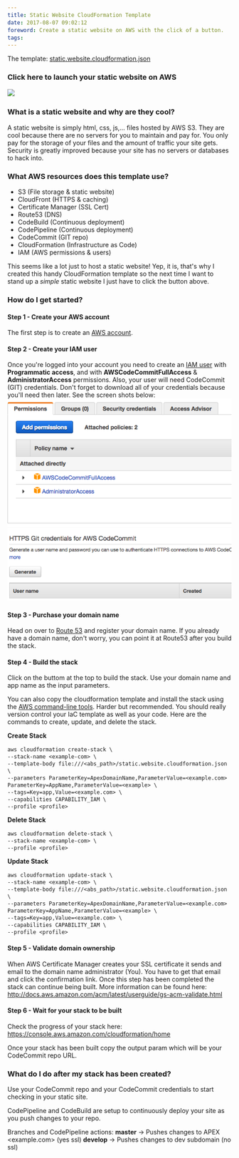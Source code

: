 ```yaml
---
title: Static Website CloudFormation Template
date: 2017-08-07 09:02:12
foreword: Create a static website on AWS with the click of a button.
tags:
---
```

The template: <a href="https://s3.amazonaws.com/thestackshack/static.website.cloudformation.json">static.website.cloudformation.json</a>
### Click here to launch your static website on AWS
<a href="https://console.aws.amazon.com/cloudformation/home?region=us-east-1#/stacks/new?stackName=staticwebsite&templateURL=https://s3.amazonaws.com/thestackshack/static.website.cloudformation.json"><img src="https://s3.amazonaws.com/cloudformation-examples/cloudformation-launch-stack.png"/></a>

### What is a static website and why are they cool?
A static website is simply html, css, js,... files hosted by AWS S3.  They are cool because there are no servers for you to maintain and pay for.  You only pay for the storage of your files and the amount of traffic your site gets.  Security is greatly improved because your site has no servers or databases to hack into.

### What AWS resources does this template use?
* S3 (File storage & static website)
* CloudFront (HTTPS & caching)
* Certificate Manager (SSL Cert)
* Route53 (DNS)
* CodeBuild (Continuous deployment)
* CodePipeline (Continuous deployment)
* CodeCommit (GIT repo)
* CloudFormation (Infrastructure as Code)
* IAM (AWS permissions & users)

This seems like a lot just to host a static website!  Yep, it is, that's why I created this handy CloudFormation template so the next time I want to stand up a _simple_ static website I just have to click the button above.

### How do I get started?
#### Step 1 - Create your AWS account
The first step is to create an <a href="https://aws.amazon.com">AWS account</a>.

#### Step 2 - Create your IAM user
Once you're logged into your account you need to create an <a href="https://console.aws.amazon.com/iam/home">IAM user</a> with **Programmatic access**, and with **AWSCodeCommitFullAccess** & **AdministratorAccess** permissions.  Also, your user will need CodeCommit (GIT) credentials.  Don't forget to download all of your credentials because you'll need then later.  See the screen shots below:
<img src="/images/aws-permissions.png"/>
<img src="/images/aws-git-credentials.png"/>

#### Step 3 - Purchase your domain name
Head on over to <a href="https://console.aws.amazon.com/route53/home">Route 53</a> and register your domain name.  If you already have a domain name, don't worry, you can point it at Route53 after you build the stack. 

#### Step 4 - Build the stack
Click on the buttom at the top to build the stack.  Use your domain name and app name as the input parameters.

You can also copy the cloudformation template and install the stack using the <a href="http://docs.aws.amazon.com/cli/latest/userguide/installing.html">AWS command-line tools</a>.  Harder but recommended.  You should really version control your IaC template as well as your code.  Here are the commands to create, update, and delete the stack.

**Create Stack**
```
aws cloudformation create-stack \
--stack-name <example-com> \
--template-body file:///<abs_path>/static.website.cloudformation.json \
--parameters ParameterKey=ApexDomainName,ParameterValue=<example.com> ParameterKey=AppName,ParameterValue=<example> \
--tags=Key=app,Value=<example.com> \
--capabilities CAPABILITY_IAM \
--profile <profile>
```

**Delete Stack**
```
aws cloudformation delete-stack \
--stack-name <example-com> \
--profile <profile>
```

**Update Stack**
```
aws cloudformation update-stack \
--stack-name <example-com> \
--template-body file:///<abs_path>/static.website.cloudformation.json \
--parameters ParameterKey=ApexDomainName,ParameterValue=<example.com> ParameterKey=AppName,ParameterValue=<example> \
--tags=Key=app,Value=<example.com> \
--capabilities CAPABILITY_IAM \
--profile <profile>
```

#### Step 5 - Validate domain ownership
When AWS Certificate Manager creates your SSL certificate it sends and email to the domain name administrator (You).  You have to get that email and click the confirmation link.  Once this step has been completed the stack can continue being built.  More information can be found here:  http://docs.aws.amazon.com/acm/latest/userguide/gs-acm-validate.html

#### Step 6 - Wait for your stack to be built
Check the progress of your stack here:  https://console.aws.amazon.com/cloudformation/home

Once your stack has been built copy the output param which will be your CodeCommit repo URL.  

### What do I do after my stack has been created?
Use your CodeCommit repo and your CodeCommit credentials to start checking in your static site.

CodePipeline and CodeBuild are setup to continuously deploy your site as you push changes to your repo.  

Branches and CodePipeline actions:
**master** -> Pushes changes to APEX <example.com> (yes ssl)
**develop** -> Pushes changes to dev subdomain (no ssl)
